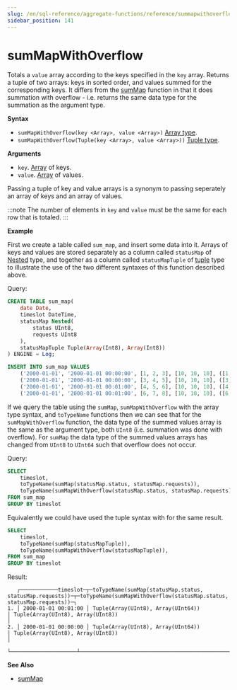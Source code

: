 ```yaml
---
slug: /en/sql-reference/aggregate-functions/reference/summapwithoverflow
sidebar_position: 141
---
```


# sumMapWithOverflow

Totals a `value` array according to the keys specified in the `key` array. Returns a tuple of two arrays: keys in sorted order, and values ​​summed for the corresponding keys.
It differs from the [sumMap](../reference/summap.md) function in that it does summation with overflow - i.e. returns the same data type for the summation as the argument type.

**Syntax**

- `sumMapWithOverflow(key <Array>, value <Array>)` [Array type](../../data-types/array.md).
- `sumMapWithOverflow(Tuple(key <Array>, value <Array>))` [Tuple type](../../data-types/tuple.md).

**Arguments** 

- `key`. [Array](../../data-types/array.md) of keys.
- `value`. [Array](../../data-types/array.md) of values.

Passing a tuple of key and value arrays is a synonym to passing seperately an array of keys and an array of values.

:::note 
The number of elements in `key` and `value` must be the same for each row that is totaled.
:::

**Example**

First we create a table called `sum_map`, and insert some data into it. Arrays of keys and values are stored separately as a column called `statusMap` of [Nested](../../data-types/nested-data-structures/index.md) type, and together as a column called `statusMapTuple` of [tuple](../../data-types/tuple.md) type to illustrate the use of the two different syntaxes of this function described above.

Query:

``` sql
CREATE TABLE sum_map(
    date Date,
    timeslot DateTime,
    statusMap Nested(
        status UInt8,
        requests UInt8
    ),
    statusMapTuple Tuple(Array(Int8), Array(Int8))
) ENGINE = Log;
```
```sql
INSERT INTO sum_map VALUES
    ('2000-01-01', '2000-01-01 00:00:00', [1, 2, 3], [10, 10, 10], ([1, 2, 3], [10, 10, 10])),
    ('2000-01-01', '2000-01-01 00:00:00', [3, 4, 5], [10, 10, 10], ([3, 4, 5], [10, 10, 10])),
    ('2000-01-01', '2000-01-01 00:01:00', [4, 5, 6], [10, 10, 10], ([4, 5, 6], [10, 10, 10])),
    ('2000-01-01', '2000-01-01 00:01:00', [6, 7, 8], [10, 10, 10], ([6, 7, 8], [10, 10, 10]));
```

If we query the table using the `sumMap`, `sumMapWithOverflow` with the array type syntax, and `toTypeName` functions then we can see that
for the `sumMapWithOverflow` function, the data type of the summed values array is the same as the argument type, both `UInt8` (i.e. summation was done with overflow). For `sumMap` the data type of the summed values arrays has changed from `UInt8` to `UInt64` such that overflow does not occur. 

Query:

``` sql
SELECT
    timeslot,
    toTypeName(sumMap(statusMap.status, statusMap.requests)),
    toTypeName(sumMapWithOverflow(statusMap.status, statusMap.requests)),
FROM sum_map
GROUP BY timeslot
```

Equivalently we could have used the tuple syntax with for the same result.

``` sql
SELECT
    timeslot,
    toTypeName(sumMap(statusMapTuple)),
    toTypeName(sumMapWithOverflow(statusMapTuple)),
FROM sum_map
GROUP BY timeslot
```

Result:

``` text
   ┌────────────timeslot─┬─toTypeName(sumMap(statusMap.status, statusMap.requests))─┬─toTypeName(sumMapWithOverflow(statusMap.status, statusMap.requests))─┐
1. │ 2000-01-01 00:01:00 │ Tuple(Array(UInt8), Array(UInt64))                       │ Tuple(Array(UInt8), Array(UInt8))                                    │
2. │ 2000-01-01 00:00:00 │ Tuple(Array(UInt8), Array(UInt64))                       │ Tuple(Array(UInt8), Array(UInt8))                                    │
   └─────────────────────┴──────────────────────────────────────────────────────────┴──────────────────────────────────────────────────────────────────────┘
```

**See Also**
    
- [sumMap](../reference/summap.md)
